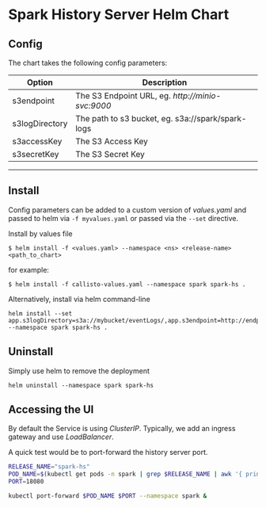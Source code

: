 Spark History Server Helm Chart
===============================

## Config

The chart takes the following config parameters:

| Option  | Description |
| ------- | ----------- |
| s3endpoint | The S3 Endpoint URL, eg. *http://minio-svc:9000* |
| s3logDirectory | The path to s3 bucket, eg. s3a://spark/spark-logs |
| s3accessKey | The S3 Access Key |
| s3secretKey | The S3 Secret Key |

---

## Install

Config parameters can be added to a custom version of *values.yaml* and 
passed to helm via `-f myvalues.yaml` or passed via the `--set` directive.

Install by values file
```
$ helm install -f <values.yaml> --namespace <ns> <release-name> <path_to_chart>
```

for example:
```
$ helm install -f callisto-values.yaml --namespace spark spark-hs .
```

Alternatively, install via helm command-line
```
helm install --set app.s3logDirectory=s3a://mybucket/eventLogs/,app.s3endpoint=http://endpoint:9000,s3accessKey=xxxxxx,app.s3secretKey=xxxxx --namespace spark spark-hs .
```

## Uninstall

Simply use helm to remove the deployment
```
helm uninstall --namespace spark spark-hs
```

## Accessing the UI

By default the Service is using *ClusterIP*. Typically, we add an ingress gateway
and use *LoadBalancer*. 

A quick test would be to port-forward the history server port.
```bash
RELEASE_NAME="spark-hs"
POD_NAME=$(kubectl get pods -n spark | grep $RELEASE_NAME | awk '{ print $1 }')
PORT=18080

kubectl port-forward $POD_NAME $PORT --namespace spark &
```